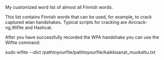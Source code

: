 My customized word list of almost all Finnish words.

This list contains Finnish words that can be used, for example, to crack captured wlan handshakes.
Typical scripts for cracking are Aircrack-ng,Wifite and Hashcat.



After you have successfully recorded the WPA handshake you can use the Wifite command:

sudo wifite --dict /pathtoyourfile/pathtoyourfile/kaikkisanat_muokattu.txt

